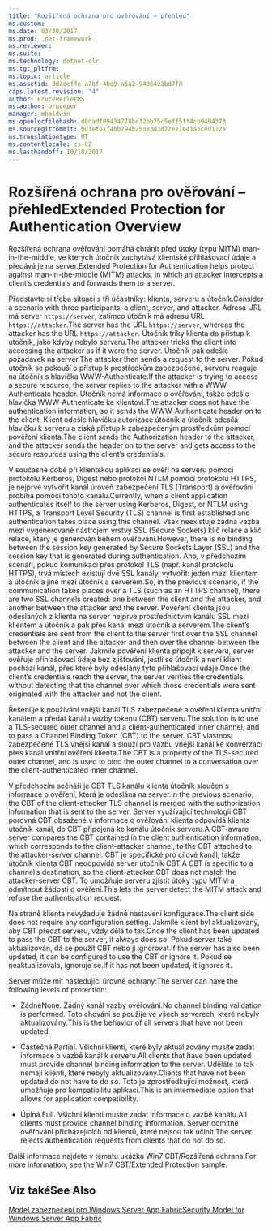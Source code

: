 ```yaml
---
title: "Rozšířená ochrana pro ověřování – přehled"
ms.custom: 
ms.date: 03/30/2017
ms.prod: .net-framework
ms.reviewer: 
ms.suite: 
ms.technology: dotnet-clr
ms.tgt_pltfrm: 
ms.topic: article
ms.assetid: 3d2ceffe-a7bf-4bd9-a5a2-9406423bd7f8
caps.latest.revision: "4"
author: BrucePerlerMS
ms.author: bruceper
manager: mbaldwin
ms.openlocfilehash: d8dadf09434778bc32bb75c5eff5ff4cb0494373
ms.sourcegitcommit: bd1ef61f4bb794b25383d3d72e71041a5ced172e
ms.translationtype: MT
ms.contentlocale: cs-CZ
ms.lasthandoff: 10/18/2017
---
```

# <a name="extended-protection-for-authentication-overview"></a><span data-ttu-id="bda4e-102">Rozšířená ochrana pro ověřování – přehled</span><span class="sxs-lookup"><span data-stu-id="bda4e-102">Extended Protection for Authentication Overview</span></span>
<span data-ttu-id="bda4e-103">Rozšířená ochrana ověřování pomáhá chránit před útoky (typu MITM) man-in-the-middle, ve kterých útočník zachytává klientské přihlašovací údaje a předává je na server.</span><span class="sxs-lookup"><span data-stu-id="bda4e-103">Extended Protection for Authentication helps protect against man-in-the-middle (MITM) attacks, in which an attacker intercepts a client’s credentials and forwards them to a server.</span></span>  
  
 <span data-ttu-id="bda4e-104">Představte si třeba situaci s tři účastníky: klienta, serveru a útočník.</span><span class="sxs-lookup"><span data-stu-id="bda4e-104">Consider a scenario with three participants: a client, server, and attacker.</span></span> <span data-ttu-id="bda4e-105">Adresa URL má server `https://server`, zatímco útočník má adresu URL `https://attacker`.</span><span class="sxs-lookup"><span data-stu-id="bda4e-105">The server has the URL `https://server`, whereas the attacker has the URL `https://attacker`.</span></span> <span data-ttu-id="bda4e-106">Útočník triky klienta do přístup k útočník, jako kdyby nebylo serveru.</span><span class="sxs-lookup"><span data-stu-id="bda4e-106">The attacker tricks the client into accessing the attacker as if it were the server.</span></span> <span data-ttu-id="bda4e-107">Útočník pak odešle požadavek na server.</span><span class="sxs-lookup"><span data-stu-id="bda4e-107">The attacker then sends a request to the server.</span></span> <span data-ttu-id="bda4e-108">Pokud útočník se pokouší o přístup k prostředkům zabezpečené, serveru reaguje na útočník s hlavička WWW-Authenticate.</span><span class="sxs-lookup"><span data-stu-id="bda4e-108">If the attacker is trying to access a secure resource, the server replies to the attacker with a WWW-Authenticate header.</span></span> <span data-ttu-id="bda4e-109">Útočník nemá informace o ověřování, takže odešle hlavička WWW-Authenticate ke klientovi.</span><span class="sxs-lookup"><span data-stu-id="bda4e-109">The attacker does not have the authentication information, so it sends the WWW-Authenticate header on to the client.</span></span> <span data-ttu-id="bda4e-110">Klient odešle hlavičku autorizace útočník a útočník odesílá hlavičku k serveru a získá přístup k zabezpečeným prostředkům pomocí pověření klienta.</span><span class="sxs-lookup"><span data-stu-id="bda4e-110">The client sends the Authorization header to the attacker, and the attacker sends the header on to the server and gets access to the secure resources using the client’s credentials.</span></span>  
  
 <span data-ttu-id="bda4e-111">V současné době při klientskou aplikaci se ověří na serveru pomocí protokolu Kerberos, Digest nebo protokol NTLM pomocí protokolu HTTPS, je nejprve vytvořit kanál úroveň zabezpečení TLS (Transport) a ověřování probíhá pomocí tohoto kanálu.</span><span class="sxs-lookup"><span data-stu-id="bda4e-111">Currently, when a client application authenticates itself to the server using Kerberos, Digest, or NTLM using HTTPS, a Transport Level Security (TLS) channel is first established and authentication takes place using this channel.</span></span> <span data-ttu-id="bda4e-112">Však neexistuje žádná vazba mezi vygenerované nástrojem vrstvy SSL (Secure Sockets) klíč relace a klíč relace, který je generován během ověřování.</span><span class="sxs-lookup"><span data-stu-id="bda4e-112">However, there is no binding between the session key generated by Secure Sockets Layer (SSL) and the session key that is generated during authentication.</span></span> <span data-ttu-id="bda4e-113">Ano, v předchozím scénáři, pokud komunikaci přes protokol TLS (např. kanál protokolu HTTPS), trvá místech existují dvě SSL kanály, vytvořit: jeden mezi klientem a útočník a jiné mezi útočník a serverem.</span><span class="sxs-lookup"><span data-stu-id="bda4e-113">So, in the previous scenario, if the communication takes places over a TLS (such as an HTTPS channel), there are two SSL channels created: one between the client and the attacker, and another between the attacker and the server.</span></span> <span data-ttu-id="bda4e-114">Pověření klienta jsou odeslaných z klienta na server nejprve prostřednictvím kanálu SSL mezi klientem a útočník a pak přes kanál mezi útočník a serverem.</span><span class="sxs-lookup"><span data-stu-id="bda4e-114">The client’s credentials are sent from the client to the server first over the SSL channel between the client and the attacker and then over the channel between the attacker and the server.</span></span> <span data-ttu-id="bda4e-115">Jakmile pověření klienta připojit k serveru, server ověřuje přihlašovací údaje bez zjišťování, jestli se útočník a není klient pochází kanál, přes které byly odeslány tyto přihlašovací údaje.</span><span class="sxs-lookup"><span data-stu-id="bda4e-115">Once the client’s credentials reach the server, the server verifies the credentials without detecting that the channel over which those credentials were sent originated with the attacker and not the client.</span></span>  
  
 <span data-ttu-id="bda4e-116">Řešení je k používání vnější kanál TLS zabezpečené a ověření klienta vnitřní kanálem a předat kanálu vazby tokenu (CBT) serveru.</span><span class="sxs-lookup"><span data-stu-id="bda4e-116">The solution is to use a TLS-secured outer channel and a client-authenticated inner channel, and to pass a Channel Binding Token (CBT) to the server.</span></span> <span data-ttu-id="bda4e-117">CBT vlastnost zabezpečené TLS vnější kanál a slouží pro vazbu vnější kanál ke konverzaci přes kanál vnitřní ověření klienta.</span><span class="sxs-lookup"><span data-stu-id="bda4e-117">The CBT is a property of the TLS-secured outer channel, and is used to bind the outer channel to a conversation over the client-authenticated inner channel.</span></span>  
  
 <span data-ttu-id="bda4e-118">V předchozím scénáři je CBT TLS kanálu klienta útočník sloučen s informace o ověření, která je odeslána na server.</span><span class="sxs-lookup"><span data-stu-id="bda4e-118">In the previous scenario, the CBT of the client-attacker TLS channel is merged with the authorization information that is sent to the server.</span></span> <span data-ttu-id="bda4e-119">Server využívající technologii CBT porovná CBT obsažené v informace o ověřování klienta odpovídá klienta útočník kanál, do CBT připojená ke kanálu útočník serveru.</span><span class="sxs-lookup"><span data-stu-id="bda4e-119">A CBT-aware server compares the CBT contained in the client authentication information, which corresponds to the client-attacker channel, to the CBT attached to the attacker-server channel.</span></span> <span data-ttu-id="bda4e-120">CBT je specifické pro cílové kanál, takže útočník klienta CBT neodpovídá server útočník CBT.</span><span class="sxs-lookup"><span data-stu-id="bda4e-120">A CBT is specific to a channel’s destination, so the client-attacker CBT does not match the attacker-server CBT.</span></span> <span data-ttu-id="bda4e-121">To umožňuje serveru zjistit útoky typu MITM a odmítnout žádosti o ověření.</span><span class="sxs-lookup"><span data-stu-id="bda4e-121">This lets the server detect the MITM attack and refuse the authentication request.</span></span>  
  
 <span data-ttu-id="bda4e-122">Na straně klienta nevyžaduje žádné nastavení konfigurace.</span><span class="sxs-lookup"><span data-stu-id="bda4e-122">The client side does not require any configuration setting.</span></span> <span data-ttu-id="bda4e-123">Jakmile klient byl aktualizovaný, aby CBT předat serveru, vždy dělá to tak.</span><span class="sxs-lookup"><span data-stu-id="bda4e-123">Once the client has been updated to pass the CBT to the server, it always does so.</span></span> <span data-ttu-id="bda4e-124">Pokud server také aktualizován, dá se použít CBT nebo ji ignorovat.</span><span class="sxs-lookup"><span data-stu-id="bda4e-124">If the server has also been updated, it can be configured to use the CBT or ignore it.</span></span> <span data-ttu-id="bda4e-125">Pokud se neaktualizovala, ignoruje se.</span><span class="sxs-lookup"><span data-stu-id="bda4e-125">If it has not been updated, it ignores it.</span></span>  
  
 <span data-ttu-id="bda4e-126">Server může mít následující úrovně ochrany:</span><span class="sxs-lookup"><span data-stu-id="bda4e-126">The server can have the following levels of protection:</span></span>  
  
-   <span data-ttu-id="bda4e-127">Žádné</span><span class="sxs-lookup"><span data-stu-id="bda4e-127">None.</span></span> <span data-ttu-id="bda4e-128">Žádný kanál vazby ověřování.</span><span class="sxs-lookup"><span data-stu-id="bda4e-128">No channel binding validation is performed.</span></span> <span data-ttu-id="bda4e-129">Toto chování se použije ve všech serverech, které nebyly aktualizovány.</span><span class="sxs-lookup"><span data-stu-id="bda4e-129">This is the behavior of all servers that have not been updated.</span></span>  
  
-   <span data-ttu-id="bda4e-130">Částečné.</span><span class="sxs-lookup"><span data-stu-id="bda4e-130">Partial.</span></span> <span data-ttu-id="bda4e-131">Všichni klienti, které byly aktualizovány musíte zadat informace o vazbě kanál k serveru.</span><span class="sxs-lookup"><span data-stu-id="bda4e-131">All clients that have been updated must provide channel binding information to the server.</span></span> <span data-ttu-id="bda4e-132">Uděláte to tak nemají klienti, které nebyly aktualizovány.</span><span class="sxs-lookup"><span data-stu-id="bda4e-132">Clients that have not been updated do not have to do so.</span></span> <span data-ttu-id="bda4e-133">Toto je zprostředkující možnost, která umožňuje pro kompatibilitu aplikací.</span><span class="sxs-lookup"><span data-stu-id="bda4e-133">This is an intermediate option that allows for application compatibility.</span></span>  
  
-   <span data-ttu-id="bda4e-134">Úplná.</span><span class="sxs-lookup"><span data-stu-id="bda4e-134">Full.</span></span> <span data-ttu-id="bda4e-135">Všichni klienti musíte zadat informace o vazbě kanálu.</span><span class="sxs-lookup"><span data-stu-id="bda4e-135">All clients must provide channel binding information.</span></span> <span data-ttu-id="bda4e-136">Server odmítne ověřování přicházejících od klientů, které nejsou tak učinit.</span><span class="sxs-lookup"><span data-stu-id="bda4e-136">The server rejects authentication requests from clients that do not do so.</span></span>  
  
 <span data-ttu-id="bda4e-137">Další informace najdete v tématu ukázka Win7 CBT/Rozšířená ochrana.</span><span class="sxs-lookup"><span data-stu-id="bda4e-137">For more information, see the Win7 CBT/Extended Protection sample.</span></span>  
  
## <a name="see-also"></a><span data-ttu-id="bda4e-138">Viz také</span><span class="sxs-lookup"><span data-stu-id="bda4e-138">See Also</span></span>  
 [<span data-ttu-id="bda4e-139">Model zabezpečení pro Windows Server App Fabric</span><span class="sxs-lookup"><span data-stu-id="bda4e-139">Security Model for Windows Server App Fabric</span></span>](http://go.microsoft.com/fwlink/?LinkID=201279&clcid=0x409)
